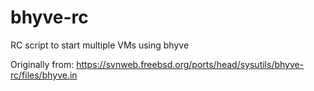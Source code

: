 # bhyve-rc
RC script to start multiple VMs using bhyve

Originally from: https://svnweb.freebsd.org/ports/head/sysutils/bhyve-rc/files/bhyve.in
